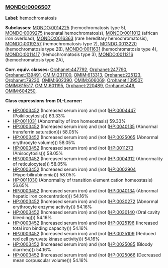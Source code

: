
### [MONDO:0006507](http://purl.obolibrary.org/obo/MONDO_0006507)
**Label:** hemochromatosis

**Subclasses:** [MONDO:0014225](http://purl.obolibrary.org/obo/MONDO_0014225) (hemochromatosis type 5), [MONDO:0009275](http://purl.obolibrary.org/obo/MONDO_0009275) (neonatal hemochromatosis), [MONDO:0011012](http://purl.obolibrary.org/obo/MONDO_0011012) (african iron overload), [MONDO:0016363](http://purl.obolibrary.org/obo/MONDO_0016363) (rare hereditary hemochromatosis), [MONDO:0019257](http://purl.obolibrary.org/obo/MONDO_0019257) (hemochromatosis type 2), [MONDO:0013220](http://purl.obolibrary.org/obo/MONDO_0013220) (hemochromatosis type 2B), [MONDO:0011631](http://purl.obolibrary.org/obo/MONDO_0011631) (hemochromatosis type 4), [MONDO:0011417](http://purl.obolibrary.org/obo/MONDO_0011417) (hemochromatosis type 3), [MONDO:0011216](http://purl.obolibrary.org/obo/MONDO_0011216) (hemochromatosis type 2A), 

**Corr. equiv. classes:** [Orphanet:447792](http://www.orpha.net/ORDO/Orphanet_447792), [Orphanet:247790](http://www.orpha.net/ORDO/Orphanet_247790), [Orphanet:139491](http://www.orpha.net/ORDO/Orphanet_139491), [OMIM:231100](http://purl.obolibrary.org/obo/OMIM_231100), [OMIM:613313](http://purl.obolibrary.org/obo/OMIM_613313), [Orphanet:225123](http://www.orpha.net/ORDO/Orphanet_225123), [Orphanet:79230](http://www.orpha.net/ORDO/Orphanet_79230), [OMIM:602390](http://purl.obolibrary.org/obo/OMIM_602390), [OMIM:606069](http://purl.obolibrary.org/obo/OMIM_606069), [Orphanet:139507](http://www.orpha.net/ORDO/Orphanet_139507), [OMIM:615517](http://purl.obolibrary.org/obo/OMIM_615517), [OMIM:601195](http://purl.obolibrary.org/obo/OMIM_601195), [Orphanet:220489](http://www.orpha.net/ORDO/Orphanet_220489), [Orphanet:446](http://www.orpha.net/ORDO/Orphanet_446), [OMIM:604250](http://purl.obolibrary.org/obo/OMIM_604250), 

**Class expressions from DL-Learner:**

- [HP:0003452](http://purl.obolibrary.org/obo/HP_0003452) (Increased serum iron) and (not ([HP:0004447](http://purl.obolibrary.org/obo/HP_0004447) (Poikilocytosis))) 63.33%
- [HP:0011031](http://purl.obolibrary.org/obo/HP_0011031) (Abnormality of iron homeostasis) 59.33%
- [HP:0003452](http://purl.obolibrary.org/obo/HP_0003452) (Increased serum iron) and (not ([HP:0040135](http://purl.obolibrary.org/obo/HP_0040135) (Abnormal transferrin saturation))) 58.05%
- [HP:0003452](http://purl.obolibrary.org/obo/HP_0003452) (Increased serum iron) and (not ([HP:0025065](http://purl.obolibrary.org/obo/HP_0025065) (Abnormal erythrocyte volume))) 58.05%
- [HP:0003452](http://purl.obolibrary.org/obo/HP_0003452) (Increased serum iron) and (not ([HP:0011273](http://purl.obolibrary.org/obo/HP_0011273) (Anisocytosis))) 58.05%
- [HP:0003452](http://purl.obolibrary.org/obo/HP_0003452) (Increased serum iron) and (not ([HP:0004312](http://purl.obolibrary.org/obo/HP_0004312) (Abnormality of reticulocytes))) 58.05%
- [HP:0003452](http://purl.obolibrary.org/obo/HP_0003452) (Increased serum iron) and (not ([HP:0002904](http://purl.obolibrary.org/obo/HP_0002904) (Hyperbilirubinemia))) 58.05%
- [HP:0011030](http://purl.obolibrary.org/obo/HP_0011030) (Abnormality of transition element cation homeostasis) 56.65%
- [HP:0003452](http://purl.obolibrary.org/obo/HP_0003452) (Increased serum iron) and (not ([HP:0040134](http://purl.obolibrary.org/obo/HP_0040134) (Abnormal hepatic iron concentration))) 54.16%
- [HP:0003452](http://purl.obolibrary.org/obo/HP_0003452) (Increased serum iron) and (not ([HP:0030272](http://purl.obolibrary.org/obo/HP_0030272) (Abnormal erythrocyte enzyme activity))) 54.16%
- [HP:0003452](http://purl.obolibrary.org/obo/HP_0003452) (Increased serum iron) and (not ([HP:0030140](http://purl.obolibrary.org/obo/HP_0030140) (Oral cavity bleeding))) 54.16%
- [HP:0003452](http://purl.obolibrary.org/obo/HP_0003452) (Increased serum iron) and (not ([HP:0025196](http://purl.obolibrary.org/obo/HP_0025196) (Increased total iron binding capacity))) 54.16%
- [HP:0003452](http://purl.obolibrary.org/obo/HP_0003452) (Increased serum iron) and (not ([HP:0025109](http://purl.obolibrary.org/obo/HP_0025109) (Reduced red cell pyruvate kinase activity))) 54.16%
- [HP:0003452](http://purl.obolibrary.org/obo/HP_0003452) (Increased serum iron) and (not ([HP:0025085](http://purl.obolibrary.org/obo/HP_0025085) (Bloody diarrhea))) 54.16%
- [HP:0003452](http://purl.obolibrary.org/obo/HP_0003452) (Increased serum iron) and (not ([HP:0025066](http://purl.obolibrary.org/obo/HP_0025066) (Decreased mean corpuscular volume))) 54.16%


